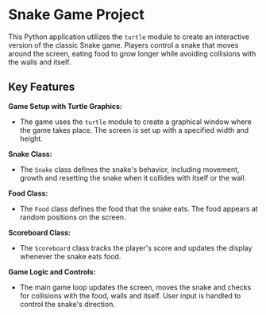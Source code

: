 # Snake Game Project

This Python application utilizes the `turtle` module to create an interactive version of the classic Snake game. 
Players control a snake that moves around the screen, eating food to grow longer while avoiding collisions with the walls and itself.

## Key Features

**Game Setup with Turtle Graphics:**
  - The game uses the `turtle` module to create a graphical window where the game takes place. The screen is set up with a specified width and height.

**Snake Class:**
  - The `Snake` class defines the snake's behavior, including movement, growth and resetting the snake when it collides with itself or the wall.

**Food Class:**
  - The `Food` class defines the food that the snake eats. The food appears at random positions on the screen.

**Scoreboard Class:**
  - The `Scoreboard` class tracks the player's score and updates the display whenever the snake eats food.

**Game Logic and Controls:**
  - The main game loop updates the screen, moves the snake and checks for collisions with the food, walls and itself. User input is handled to control the snake's direction.
